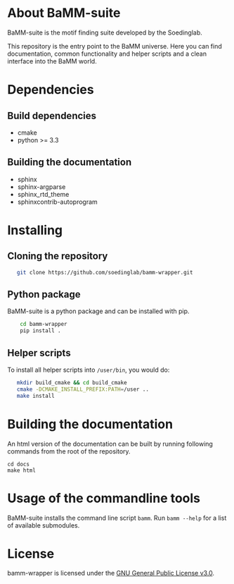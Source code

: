# About BaMM-suite
BaMM-suite is the motif finding suite developed by the Soedinglab.

This repository is the entry point to the BaMM universe. Here you can find documentation, common functionality and helper scripts and a clean interface into the BaMM world.

# Dependencies

## Build dependencies
- cmake
- python >= 3.3

## Building the documentation
- sphinx
- sphinx-argparse
- sphinx_rtd_theme
- sphinxcontrib-autoprogram

# Installing

## Cloning the repository
```bash
   git clone https://github.com/soedinglab/bamm-wrapper.git
```

## Python package
BaMM-suite is a python package and can be installed with pip.
```bash
    cd bamm-wrapper
    pip install .
```
## Helper scripts
To install all helper scripts into `/user/bin`, you would do:
```bash
   mkdir build_cmake && cd build_cmake
   cmake -DCMAKE_INSTALL_PREFIX:PATH=/user ..
   make install
```

# Building the documentation
An html version of the documentation can be built by running following commands from the root of the repository.

    cd docs
    make html

# Usage of the commandline tools
BaMM-suite installs the command line script `bamm`. Run `bamm --help` for a list of available submodules.

# License
bamm-wrapper is licensed under the [GNU General Public License v3.0](https://choosealicense.com/licenses/gpl-3.0/).
